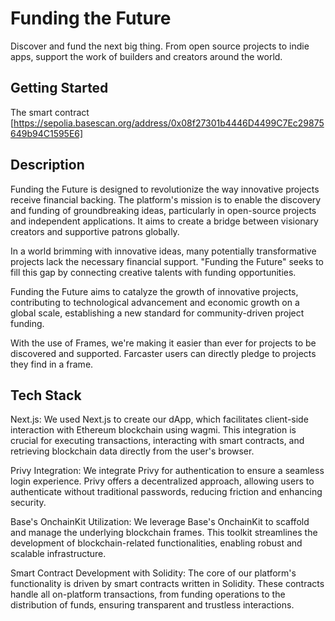 # Funding the Future

Discover and fund the next big thing. From open source projects to indie apps, support the work of builders and creators around the world.

## Getting Started

The smart contract [https://sepolia.basescan.org/address/0x08f27301b4446D4499C7Ec29875649b94C1595E6]

## Description

Funding the Future is designed to revolutionize the way innovative projects receive financial backing. The platform's mission is to enable the discovery and funding of groundbreaking ideas, particularly in open-source projects and independent applications. It aims to create a bridge between visionary creators and supportive patrons globally.

In a world brimming with innovative ideas, many potentially transformative projects lack the necessary financial support. "Funding the Future" seeks to fill this gap by connecting creative talents with funding opportunities.

Funding the Future aims to catalyze the growth of innovative projects, contributing to technological advancement and economic growth on a global scale, establishing a new standard for community-driven project funding.

With the use of Frames, we're making it easier than ever for projects to be discovered and supported. Farcaster users can directly pledge to projects they find in a frame.

## Tech Stack

Next.js: We used Next.js to create our dApp, which facilitates client-side interaction with Ethereum blockchain using wagmi. This integration is crucial for executing transactions, interacting with smart contracts, and retrieving blockchain data directly from the user's browser.

Privy Integration: We integrate Privy for authentication to ensure a seamless login experience. Privy offers a decentralized approach, allowing users to authenticate without traditional passwords, reducing friction and enhancing security.

Base's OnchainKit Utilization: We leverage Base's OnchainKit to scaffold and manage the underlying blockchain frames. This toolkit streamlines the development of blockchain-related functionalities, enabling robust and scalable infrastructure.

Smart Contract Development with Solidity: The core of our platform's functionality is driven by smart contracts written in Solidity. These contracts handle all on-platform transactions, from funding operations to the distribution of funds, ensuring transparent and trustless interactions.
